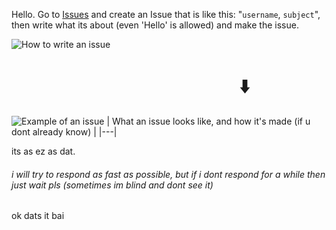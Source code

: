 Hello. Go to [Issues](https://github.com/CodingRedpanda/Ping-me/issues) and create an Issue that is like this: "`username`, `subject`", then write what its about (even 'Hello' is allowed) and make the issue.

![How to write an issue](https://user-images.githubusercontent.com/64909897/119878300-f74ab500-bef7-11eb-9a8a-3dbad28c8e3d.png)

# &nbsp;&nbsp;&nbsp;&nbsp;&nbsp;&nbsp;&nbsp;&nbsp;&nbsp;&nbsp;&nbsp;&nbsp;&nbsp;&nbsp;&nbsp;&nbsp;&nbsp;&nbsp;&nbsp;&nbsp;&nbsp;&nbsp;&nbsp;&nbsp;&nbsp;&nbsp;&nbsp;&nbsp;&nbsp;&nbsp;&nbsp;&nbsp;&nbsp;&nbsp;&nbsp;&nbsp;&nbsp;&nbsp;&nbsp;&nbsp;&nbsp;&nbsp;&nbsp;&nbsp;&nbsp;&nbsp;&nbsp;&nbsp;&nbsp;&nbsp;&nbsp;&nbsp;&nbsp;&nbsp; ⬇️

![Example of an issue](https://user-images.githubusercontent.com/64909897/119878070-ba7ebe00-bef7-11eb-88a7-7f5b47a3c948.png)
| What an issue looks like, and how it's made (if u dont already know) |
|---|

its as ez as dat.

###### i will try to respond as fast as possible, but if i dont respond for a *while* then just wait pls (sometimes im blind and dont see it)

ok dats it
bai
